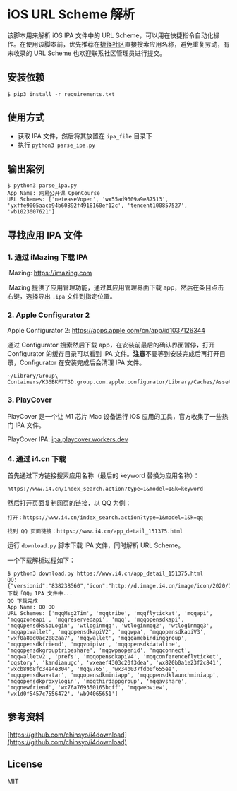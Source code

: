 # iOS URL Scheme 解析

该脚本用来解析 iOS IPA 文件中的 URL Scheme，可以用在快捷指令自动化操作。在使用该脚本前，优先推荐在[捷径社区](https://sharecuts.cn/apps)直接搜索应用名称，避免重复劳动，有未收录的 URL Scheme 也欢迎联系社区管理员进行提交。

## 安装依赖

```
$ pip3 install -r requirements.txt
```

## 使用方式

* 获取 IPA 文件，然后将其放置在 `ipa_file` 目录下
* 执行 `python3 parse_ipa.py`

## 输出案例
```
$ python3 parse_ipa.py
App Name: 网易公开课 OpenCourse
URL Schemes: ['neteaseVopen', 'wx55ad9609a9e87513', 'yxffe9005aacb94b60892f4918160ef12c', 'tencent100857527', 'wb1023607621']
```

## 寻找应用 IPA 文件

### 1. 通过 iMazing 下载 IPA

iMazing: https://imazing.com

iMazing 提供了应用管理功能，通过其应用管理界面下载 app，然后在条目点击右键，选择导出 `.ipa` 文件到指定位置。

### 2. Apple Configurator 2

Apple Configurator 2: https://apps.apple.com/cn/app/id1037126344

通过 Configurator 搜索然后下载 app，在安装前最后的确认界面暂停，打开 Configurator 的缓存目录可以看到 IPA 文件。**注意**不要等到安装完成后再打开目录，Configurator 在安装完成后会清理 IPA 文件。

```
~/Library/Group\ Containers/K36BKF7T3D.group.com.apple.configurator/Library/Caches/Assets/TemporaryItems/MobileApps/
```

### 3. PlayCover

PlayCover 是一个让 M1 芯片 Mac 设备运行 iOS 应用的工具，官方收集了一些热门 IPA 文件。

PlayCover IPA: [ipa.playcover.workers.dev](https://ipa.playcover.workers.dev/0:/)

### 4. 通过 i4.cn 下载

首先通过下方链接搜索应用名称（最后的 keyword 替换为应用名称）：

```
https://www.i4.cn/index_search.action?type=1&model=1&k=keyword
```

然后打开页面复制网页的链接，以 QQ 为例：

```
打开：https://www.i4.cn/index_search.action?type=1&model=1&k=qq

找到 QQ 页面链接：https://www.i4.cn/app_detail_151375.html
```

运行 `download.py` 脚本下载 IPA 文件，同时解析 URL Scheme。

一个下载解析过程如下：

```
$ python3 download.py https://www.i4.cn/app_detail_151375.html
QQ: {"versionid":"838238560","icon":"http://d.image.i4.cn/image/icon/2020/10/22/11/444934666/z1603338422005_818817.jpg","code":1,"shortversion":"8.4.10","id":151375,"bundleid":"com.tencent.mqq","name":"QQ","path":"http://pc.i4.cn/1_151375","minversion":"9.0","sizebyte":217140651,"longversion":"8.4.10.666","itunesid":444934666,"pkagetype":1}
下载「QQ」IPA 文件中...
QQ 下载完成
App Name: QQ QQ
URL Schemes: ['mqqMsg2Tim', 'mqqtribe', 'mqqflyticket', 'mqqapi', 'mqqqzoneapi', 'mqqreservedapi', 'mqq', 'mqqopensdkapi', 'mqqOpensdkSSoLogin', 'wtloginmqq', 'wtloginmqq2', 'wtloginmqq3', 'mqqapiwallet', 'mqqopensdkapiV2', 'mqqwpa', 'mqqopensdkapiV3', 'wxf0a80d0ac2e82aa7', 'mqqwallet', 'mqqgamebindinggroup', 'mqqopensdkfriend', 'mqqvoipivr', 'mqqopensdkdataline', 'mqqopensdkgrouptribeshare', 'mqqwpaopenid', 'mqqconnect', 'mqqwalletv2', 'prefs', 'mqqopensdkapiV4', 'mqqconferenceflyticket', 'qqstory', 'kandianugc', 'wxeaef4303c20f3dea', 'wx820b0a1e23f2c841', 'wxcb89b8fc34e4e304', 'mqqv765', 'wx34b037fdb0f655ee', 'mqqopensdkavatar', 'mqqopensdkminiapp', 'mqqopensdklaunchminiapp', 'mqqopensdkproxylogin', 'mqqthirdappgroup', 'mqqavshare', 'mqqnewfriend', 'wx76a769350165bcff', 'mqqwebview', 'wx1d0f5457c7556472', 'wb94065651']
```

## 参考资料

[https://github.com/chinsyo/i4download](https://github.com/chinsyo/i4download)

## License

MIT
